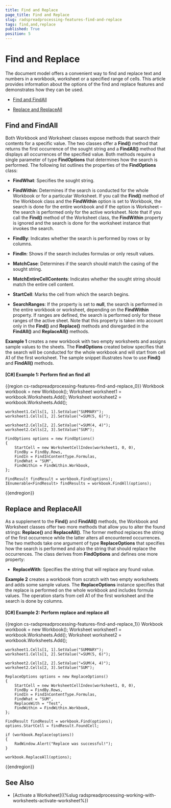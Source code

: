 ```yaml
---
title: Find and Replace
page_title: Find and Replace
slug: radspreadprocessing-features-find-and-replace
tags: find,and,replace
published: True
position: 5
---
```


# Find and Replace



The document model offers a convenient way to find and replace text and numbers in a workbook, worksheet or a specified range of cells. This article provides information about the options of the find and replace features and demonstrates how they can be used.
      

* [Find and FindAll](#find-and-findall)

* [Replace and ReplaceAll](#replace-and-replaceall)

## Find and FindAll

Both Workbook and Worksheet classes expose methods that search their contents for a specific value. The two classes offer a __Find()__ method that returns the first occurrence of the sought string and a __FindAll()__ method that displays all occurrences of the specified value. Both methods require a single parameter of type __FindOptions__ that determines how the search is performed. The following list outlines the properties of the __FindOptions__ class:
        

* __FindWhat__: Specifies the sought string.
            

* __FindWithin__: Determines if the search is conducted for the whole Workbook or for a particular Worksheet. If you call the __Find()__ method of the Workbook class and the __FindWithin__ option is set to Workbook, the search is done for the entire workbook and if the option is Worksheet – the search is performed only for the active worksheet. Note that if you call the __Find()__ method of the Worksheet class, the __FindWithin__ property is ignored and the search is done for the worksheet instance that invokes the search.
            

* __FindBy__: Indicates whether the search is performed by rows or by columns.
            

* __FindIn__: Shows if the search includes formulas or only result values.
            

* __MatchCase__: Determines if the search should match the casing of the sought string.
            

* __MatchEntireCellContents__: Indicates whether the sought string should match the entire cell content.
            

* __StartCell__: Marks the cell from which the search begins.
            

* __SearchRanges__: If the property is set to __null__, the search is performed in the entire workbook or worksheet, depending on the __FindWithin__ property. If ranges are defined, the search is performed only for these ranges of the active sheet. Note that this property is taken into account only in the __Find()__ and __Replace()__ methods and disregarded in the __FindAll()__ and __ReplaceAll()__ methods.
            

__Example 1__ creates a new workbook with two empty worksheets and assigns sample values to the sheets. The __FindOptions__ created below specifies that the search will be conducted for the whole workbook and will start from cell A1 of the first worksheet. The sample snippet illustrates how to use __Find()__ and __FindAll()__ methods.
        

#### __[C#] Example 1: Perform find an find all__

{{region cs-radspreadprocessing-features-find-and-replace_0}}
	Workbook workbook = new Workbook();
	Worksheet worksheet1 = workbook.Worksheets.Add();
	Worksheet worksheet2 = workbook.Worksheets.Add();
	
	worksheet1.Cells[1, 1].SetValue("SUMMARY");
	worksheet1.Cells[1, 2].SetValue("=SUM(5, 6)");
	
	worksheet2.Cells[2, 2].SetValue("=SUM(4, 4)");
	worksheet2.Cells[2, 3].SetValue("SUM");
	
	FindOptions options = new FindOptions()
	{
	    StartCell = new WorksheetCellIndex(worksheet1, 0, 0),
	    FindBy = FindBy.Rows,
	    FindIn = FindInContentType.Formulas,
	    FindWhat = "SUM",
	    FindWithin = FindWithin.Workbook,
	};
	
	FindResult findResult = workbook.Find(options);
	IEnumerable<FindResult> findResults = workbook.FindAll(options);
{{endregion}}



## Replace and ReplaceAll

As a supplement to the __Find()__ and __FindAll()__ methods, the Workbook and Worksheet classes offer two more methods that allow you to alter the found strings: __Replace()__ and __ReplaceAll()__. The former method replaces the string of the first occurrence while the latter alters all encountered occurrences. The two methods take one argument of type __ReplaceOptions__ that specifies how the search is performed and also the string that should replace the occurrences. The class derives from __FindOptions__ and defines one more property:
        

* __ReplaceWith__: Specifies the string that will replace any found value.
            

__Example 2__ creates a workbook from scratch with two empty worksheets and adds some sample values. The __ReplaceOptions__ instance specifies that the replace is performed on the whole workbook and includes formula values. The operation starts from cell A1 of the first worksheet and the search is done by columns.
        

#### __[C#] Example 2: Perform replace and replace all__

{{region cs-radspreadprocessing-features-find-and-replace_1}}
	Workbook workbook = new Workbook();
	Worksheet worksheet1 = workbook.Worksheets.Add();
	Worksheet worksheet2 = workbook.Worksheets.Add();
	
	worksheet1.Cells[1, 1].SetValue("SUMMARY");
	worksheet1.Cells[1, 2].SetValue("=SUM(5, 6)");
	
	worksheet2.Cells[2, 2].SetValue("=SUM(4, 4)");
	worksheet2.Cells[2, 3].SetValue("SUM");
	
	ReplaceOptions options = new ReplaceOptions()
	{
	    StartCell = new WorksheetCellIndex(worksheet1, 0, 0),
	    FindBy = FindBy.Rows,
	    FindIn = FindInContentType.Formulas,
	    FindWhat = "SUM",
	    ReplaceWith = "Test",
	    FindWithin = FindWithin.Workbook,
	};
	
	FindResult findResult = workbook.Find(options);
	options.StartCell = findResult.FoundCell;
	
	if (workbook.Replace(options))
	{
	    RadWindow.Alert("Replace was successful!");
	}
	
	workbook.ReplaceAll(options);
{{endregion}}



## See Also

 * [Activate a Worksheet]({%slug radspreadprocessing-working-with-worksheets-activate-worksheet%})
